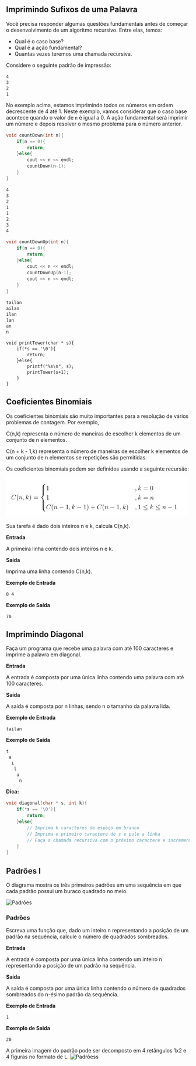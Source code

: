 ## **Imprimindo Sufixos de uma Palavra**

Você precisa responder algumas questões fundamentais antes de começar o desenvolvimento de um algoritmo recursivo. Entre elas, temos:

- Qual é o caso base?
- Qual é a ação fundamental?
- Quantas vezes teremos uma chamada recursiva.

Considere o seguinte padrão de impressão:

```
4
3
2
1

```
No exemplo acima, estamos imprimindo todos os números em ordem decrescente de 4 até 1. Neste exemplo, vamos considerar que o caso base acontece quando o valor de `n` é igual a 0. A ação fundamental será imprimir um número e depois resolver o mesmo problema para o número anterior.

```cpp
void countDown(int n){
    if(n == 0){
        return;
    }else{
        cout << n << endl;
        countDown(n-1);
    }
}

```

```
4
3
2
1
1
2
3
4

```

```cpp
void countDownUp(int n){
    if(n == 0){
        return;
    }else{
        cout << n << endl;
        countDownUp(n-1);
        cout << n << endl;
    }
}
```
```
tailan
ailan
ilan
lan
an
n

```
```
void printTower(char * s){
    if(*s == '\0'){
        return;
    }else{
        printf("%s\n", s);
        printTower(s+1);
    }
}
```



## Coeficientes Binomiais

Os coeficientes binomiais são muito importantes para a resolução de vários problemas de contagem. Por exemplo,

C(n,k) representa o número de maneiras de escolher k elementos de um conjunto de n elementos.

C(n + k - 1,k) representa o número de maneiras de escolher k elementos de um conjunto de n elementos se repetições são permitidas.

Os coeficientes binomiais podem ser definidos usando a seguinte recursão:

![Descrição da imagem](https://github.com/Naliat/EstruturaDeDadosUFC/blob/main/Coeficientes%20Binomias%20formula.jpeg)


Sua tarefa é dado dois inteiros n e k, calcula C(n,k).

**Entrada**

A primeira linha contendo dois inteiros n e k.

**Saída**

Imprima uma linha contendo C(n,k).


**Exemplo de Entrada**
```
8 4
```
**Exemplo de Saída**
```
70
```

## Imprimindo Diagonal

Faça um programa que recebe uma palavra com até 100 caracteres e imprime a palavra em diagonal.

**Entrada**

A entrada é composta por uma única linha contendo uma palavra com até 100 caracteres.

**Saída**

A saída é composta por n linhas, sendo n o tamanho da palavra lida.

**Exemplo de Entrada**
```
tailan
```
**Exemplo de Saída**

```
t
 a
  i
   l
    a
     n
```

**Dica:**

```cpp
void diagonal(char * s, int k){
    if(*s == '\0'){
        return;
    }else{
        // Imprima k caracteres de espaço em branco
        // Imprima o primeiro caractere de s e pule a linha
        // Faça a chamada recursiva com o próximo caractere e incrementa k
    }
}
```


## Padrões I

O diagrama mostra os três primeiros padrões em uma sequência em que cada padrão possui um buraco quadrado no meio.

![Padrões](https://github.com/Naliat/EstruturaDeDadosUFC/blob/main/Padr%C3%B5ess1.jpeg)

### Padrões

Escreva uma função que, dado um inteiro n representando a posição de um padrão na sequência, calcule o número de quadrados sombreados.

**Entrada**

A entrada é composta por uma única linha contendo um inteiro n representando a posição de um padrão na sequência.

**Saída**

A saída é composta por uma única linha contendo o número de quadrados sombreados do n-ésimo padrão da sequência.

**Exemplo de Entrada**
```
1
```
**Exemplo de Saida**
```
20
```

A primeira imagem do padrão pode ser decomposto em 4 retângulos 1x2 e 4 figuras no formato de L.
![Padrõess](https://github.com/Naliat/EstruturaDeDadosUFC/blob/main/Padr%C3%B5es1.jpeg)




